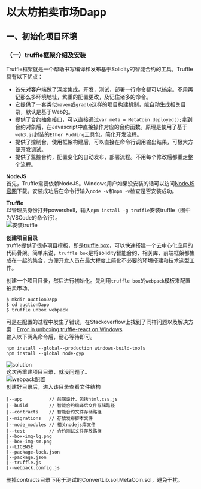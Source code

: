 # 以太坊拍卖市场Dapp

## 一、初始化项目环境  

### （一）truffle框架介绍及安装  
Truffle框架就是一个帮助书写编译和发布基于Solidity的智能合约的工具。Truffle具有以下优点：

 - 首先对客户端做了深度集成。开发，测试，部署一行命令都可以搞定。不用再记那么多环境地址，繁重的配置更改，及记住诸多的命令。
 - 它提供了一套类似`maven`或`gradle`这样的项目构建机制，能自动生成相关目录，默认是基于Web的。
 - 提供了合约抽象接口，可以直接通过`var meta = MetaCoin.deployed();`拿到合约对象后，在Javascript中直接操作对应的合约函数。原理是使用了基于`web3.js`封装的`Ether Pudding`工具包。简化开发流程。
 - 提供了控制台，使用框架构建后，可以直接在命令行调用输出结果，可极大方便开发调试。
 - 提供了监控合约，配置变化的自动发布，部署流程。不用每个修改后都重走整个流程。


**NodeJS**  
首先，Truffle需要依赖NodeJS。Windows用户如果没安装的话可以访问[NodeJS官网][1]下载。安装成功后在命令行输入`node -v`和`npm -v`检查是否安装成功。

**Truffle**  
以管理员身份打开powershell，输入`npm install -g truffle`安装truffle（图中为VSCode的命令行）。  
![安装truffle][2]

**创建项目目录**  
truffle提供了很多项目模板，即是[truffle box][3]，可以快速搭建一个去中心化应用的代码骨架。简单来说，`truffle box`是将solidity智能合约、相关库、前端框架都集成在一起的集合，方便开发人员在最大程度上简化不必要的环境搭建和技术选型工作。 

创建一个项目目录，然后进行初始化。先利用`truffle box`的`webpack`模板来配置拍卖市场。  
```
$ mkdir auctionDapp
$ cd auctionDapp
$ truffle unbox webpack
```

可是在配置的过程中发生了错误，在Stackoverflow上找到了同样问题以及解决方案：[Error in unboxing truffle-react on Windows][4]  
输入以下两条命令后，耐心等待即可。  
```
npm install --global--production windows-build-tools  
npm install --global node-gyp
```  
![solution][5]  
这次再重建项目目录，就没问题了。  
![webpack配置][6]  
创建好目录后，进入该目录查看文件结构  
```
|--app          // 前端设计，包括html,css,js
|--build        // 智能合约编译后文件存储路径
|--contracts    // 智能合约文件存储路径
|--migrations   // 存放发布脚本文件
|--node_modules // 相关nodejs库文件
|--test         // 合约测试文件存放路径
|--box-img-lg.png
|--box-img-sm.png
|--LICENSE
|--package-lock.json
|--package.json
|--truffle.js
|--webpack.config.js
```
删掉contracts目录下用于测试的ConvertLib.sol,MetaCoin.sol，避免干扰。


 


  [1]: https://nodejs.org/en/
  [2]: https://github.com/sysuxwh/MyPictureHost/blob/master/AuctionDapp/truffle_install.png
  [3]: https://truffleframework.com/boxes
  [4]: https://ethereum.stackexchange.com/questions/47937/error-in-unboxing-truffle-react-on-windows
  [5]: https://github.com/sysuxwh/MyPictureHost/blob/master/AuctionDapp/webpack_bug.png
  [6]: https://github.com/sysuxwh/MyPictureHost/blob/master/AuctionDapp/webpack_succeed.png
